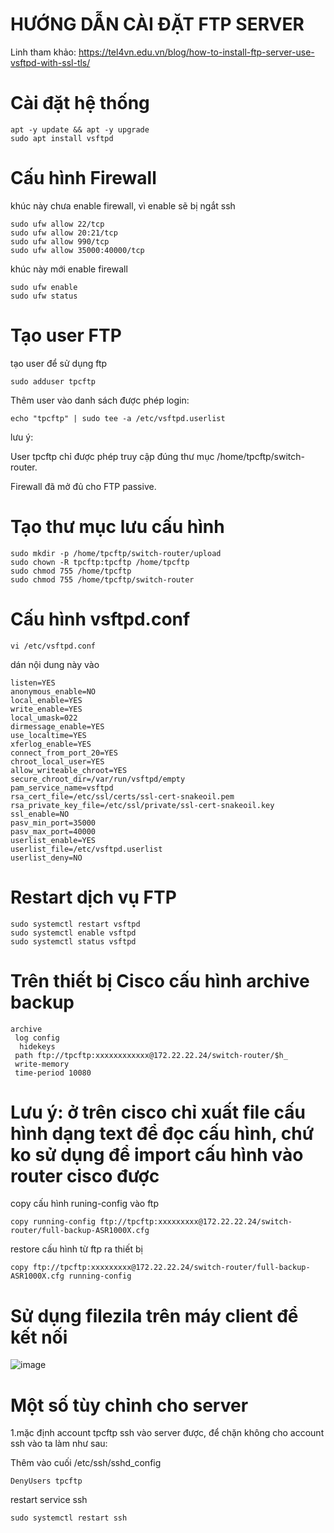 # HƯỚNG DẪN CÀI ĐẶT FTP SERVER

Linh tham khảo: https://tel4vn.edu.vn/blog/how-to-install-ftp-server-use-vsftpd-with-ssl-tls/

# Cài đặt hệ thống

```
apt -y update && apt -y upgrade
sudo apt install vsftpd
```

# Cấu hình Firewall
khúc này chưa enable firewall, vì enable sẽ bị ngắt ssh

```
sudo ufw allow 22/tcp
sudo ufw allow 20:21/tcp
sudo ufw allow 990/tcp
sudo ufw allow 35000:40000/tcp
```
khúc này mới enable firewall

```
sudo ufw enable
sudo ufw status

```

# Tạo user FTP
tạo user để sử dụng ftp

```
sudo adduser tpcftp
```

Thêm user vào danh sách được phép login:

```
echo "tpcftp" | sudo tee -a /etc/vsftpd.userlist
```
lưu ý:

User tpcftp chỉ được phép truy cập đúng thư mục /home/tpcftp/switch-router.

Firewall đã mở đủ cho FTP passive.

# Tạo thư mục lưu cấu hình

```
sudo mkdir -p /home/tpcftp/switch-router/upload
sudo chown -R tpcftp:tpcftp /home/tpcftp
sudo chmod 755 /home/tpcftp
sudo chmod 755 /home/tpcftp/switch-router
```

# Cấu hình vsftpd.conf

```
vi /etc/vsftpd.conf
```
dán nội dung này vào

```
listen=YES
anonymous_enable=NO
local_enable=YES
write_enable=YES
local_umask=022
dirmessage_enable=YES
use_localtime=YES
xferlog_enable=YES
connect_from_port_20=YES
chroot_local_user=YES
allow_writeable_chroot=YES
secure_chroot_dir=/var/run/vsftpd/empty
pam_service_name=vsftpd
rsa_cert_file=/etc/ssl/certs/ssl-cert-snakeoil.pem
rsa_private_key_file=/etc/ssl/private/ssl-cert-snakeoil.key
ssl_enable=NO
pasv_min_port=35000
pasv_max_port=40000
userlist_enable=YES
userlist_file=/etc/vsftpd.userlist
userlist_deny=NO
```

# Restart dịch vụ FTP

```
sudo systemctl restart vsftpd
sudo systemctl enable vsftpd
sudo systemctl status vsftpd
```
# Trên thiết bị Cisco cấu hình archive backup

```
archive
 log config
  hidekeys
 path ftp://tpcftp:xxxxxxxxxxxx@172.22.22.24/switch-router/$h_
 write-memory
 time-period 10080
```

# Lưu ý: ở trên cisco chỉ xuất file cấu hình dạng text để đọc cấu hình, chứ ko sử dụng để import cấu hình vào router cisco được

copy cấu hình runing-config vào ftp

```
copy running-config ftp://tpcftp:xxxxxxxxx@172.22.22.24/switch-router/full-backup-ASR1000X.cfg

```

restore cấu hình từ ftp ra thiết bị

```
copy ftp://tpcftp:xxxxxxxxx@172.22.22.24/switch-router/full-backup-ASR1000X.cfg running-config
```

# Sử dụng filezila trên máy client để kết nối
![image](https://github.com/user-attachments/assets/9ac6cc6c-3a88-4773-a020-b1456b6e2bdd)


# Một số tùy chỉnh cho server
1.mặc định account tpcftp ssh vào server được, để chặn không cho account ssh vào ta làm như sau:

Thêm vào cuối /etc/ssh/sshd_config

```
DenyUsers tpcftp
```
restart service ssh

```
sudo systemctl restart ssh
```

